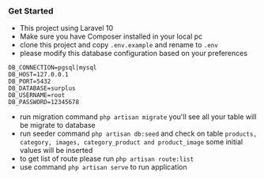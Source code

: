 ### Get Started

- This project using Laravel 10
- Make sure you have Composer installed in your local pc
- clone this project and copy `.env.example` and rename to `.env`
- please modify this database configuration based on your preferences 
```
DB_CONNECTION=pgsql|mysql
DB_HOST=127.0.0.1
DB_PORT=5432
DB_DATABASE=surplus
DB_USERNAME=root
DB_PASSWORD=12345678
```
- run migration command `php artisan migrate` you'll see all your table will be migrate to database
- run seeder command `php artisan db:seed` and check on table `products, category, images, category_product and product_image` some initial values will be inserted
- to get list of route please run `php artisan route:list`
- use command `php artisan serve` to run application